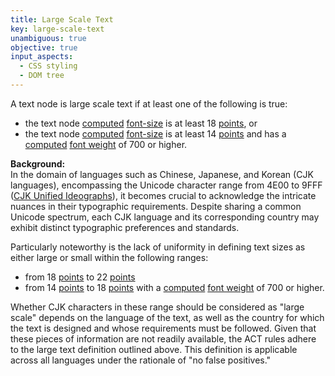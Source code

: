 ```yaml
---
title: Large Scale Text
key: large-scale-text
unambiguous: true
objective: true
input_aspects:
  - CSS styling
  - DOM tree
---
```


A text node is large scale text if at least one of the following is true:

- the text node [computed][] [font-size][] is at least 18 [points][], or
- the text node [computed][] [font-size][] is at least 14 [points][] and has a [computed][] [font weight][] of 700 or higher.


**Background:**  
In the domain of languages such as Chinese, Japanese, and Korean (CJK languages), encompassing the Unicode character range from 4E00 to 9FFF ([CJK Unified Ideographs](https://unicode.org/charts/PDF/U4E00.pdf)), it becomes crucial to acknowledge the intricate nuances in their typographic requirements. Despite sharing a common Unicode spectrum, each CJK language and its corresponding country may exhibit distinct typographic preferences and standards.

Particularly noteworthy is the lack of uniformity in defining text sizes as either large or small within the following ranges:
- from 18 [points][] to 22 [points][]
- from 14 [points][] to 18 [points][] with a [computed][] [font weight][] of 700 or higher.

Whether CJK characters in these range should be considered as "large scale" depends on the language of the text, as well as the country for which the text is designed and whose requirements must be followed. Given that these pieces of information are not readily available, the ACT rules adhere to the large text definition outlined above. This definition is applicable across all languages under the rationale of "no false positives."


[computed]: https://www.w3.org/TR/css-cascade-3/#computed-value
[font-size]: https://www.w3.org/TR/css-fonts-3/#propdef-font-size
[points]: https://www.w3.org/TR/css-values/#pt
[font weight]: https://www.w3.org/TR/css-fonts-3/#font-weight-prop
